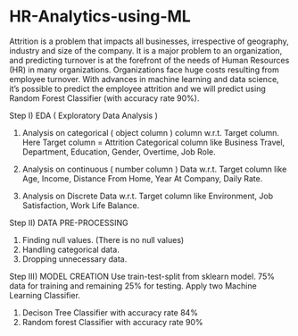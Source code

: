 # HR-Analytics-using-ML

Attrition is a problem that impacts all businesses, irrespective of geography, industry and size of the company. It is a major problem to an organization, and predicting turnover is at the forefront of the needs of Human Resources (HR) in many organizations. Organizations face huge costs resulting from employee turnover. With advances in machine learning and data science, it’s possible to predict the employee attrition and we will predict using Random Forest Classifier (with accuracy rate 90%).


Step I) EDA ( Exploratory Data Analysis ) 
1. Analysis on categorical ( object column ) column w.r.t. Target column.
Here Target column = Attrition
Categorical column like Business Travel, Department,  Education,  Gender, Overtime,  Job Role.

2. Analysis on continuous ( number column ) Data w.r.t. Target column like Age, Income, Distance From Home, Year At Company, Daily Rate.

3. Analysis on Discrete Data w.r.t. Target column like Environment, Job Satisfaction, Work Life Balance.

Step II) DATA PRE-PROCESSING 
1. Finding null values. (There is no null values)
2. Handling categorical data.
3. Dropping unnecessary data.

Step III) MODEL CREATION 
Use train-test-split from sklearn model.
75% data for training and remaining 25% for testing.
Apply two Machine Learning Classifier.
1. Decison Tree Classifier with accuracy rate 84% 
2. Random forest Classifier with accuracy rate 90% 


